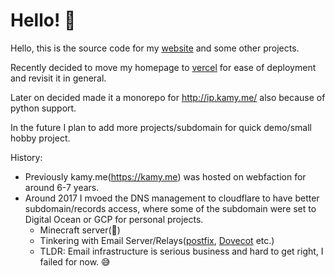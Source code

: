 
# Hello! 👋

Hello, this is the source code for my [website](https://kamy.me) and some other projects.


Recently decided to move my homepage to [vercel](https://vercel.com/) for ease of deployment and revisit it in general.

Later on decided made it a monorepo for http://ip.kamy.me/ also because of python support.

In the future I plan to add more projects/subdomain for quick demo/small hobby project.


History:
- Previously kamy.me(https://kamy.me) was hosted on webfaction for around 6-7 years.
- Around 2017 I mvoed the DNS management to cloudflare to have better subdomain/records access, where some of the subdomain were set to Digital Ocean or GCP for personal projects.
  -  Minecraft server(🤩)
  -  Tinkering with Email Server/Relays([postfix](http://www.postfix.org/), [Dovecot](https://www.dovecot.org/) etc.)
    - TLDR: Email infrastructure is serious business and hard to get right, I failed for now. 😅

